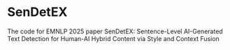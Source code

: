 # SenDetEX
The code for EMNLP 2025 paper SenDetEX: Sentence-Level AI-Generated Text Detection for Human-AI Hybrid Content via Style and Context Fusion
